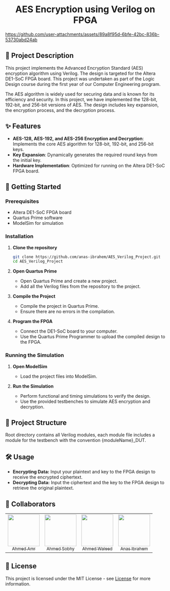 # <h1 align="center">AES Encryption using Verilog on FPGA</h1>

https://github.com/user-attachments/assets/89a8f95d-6bfe-42bc-836b-53730abd24ab

## 📝 Project Description

This project implements the Advanced Encryption Standard (AES) encryption algorithm using Verilog. The design is targeted for the Altera DE1-SoC FPGA board. This project was undertaken as part of the Logic Design course during the first year of our Computer Engineering program.

The AES algorithm is widely used for securing data and is known for its efficiency and security. In this project, we have implemented the 128-bit, 192-bit, and 256-bit versions of AES. The design includes key expansion, the encryption process, and the decryption process.

## ✨ Features

-   **AES-128, AES-192, and AES-256 Encryption and Decryption**: Implements the core AES algorithm for 128-bit, 192-bit, and 256-bit keys.
-   **Key Expansion**: Dynamically generates the required round keys from the initial key.
-   **Hardware Implementation**: Optimized for running on the Altera DE1-SoC FPGA board.

## 🚀 Getting Started

### Prerequisites

-   Altera DE1-SoC FPGA board
-   Quartus Prime software
-   ModelSim for simulation

### Installation

1. **Clone the repository**

    ```bash
    git clone https://github.com/anas-ibrahem/AES_Verilog_Project.git
    cd AES_Verilog_Project
    ```

2. **Open Quartus Prime**

    - Open Quartus Prime and create a new project.
    - Add all the Verilog files from the repository to the project.

3. **Compile the Project**

    - Compile the project in Quartus Prime.
    - Ensure there are no errors in the compilation.

4. **Program the FPGA**
    - Connect the DE1-SoC board to your computer.
    - Use the Quartus Prime Programmer to upload the compiled design to the FPGA.

### Running the Simulation

1. **Open ModelSim**

    - Load the project files into ModelSim.

2. **Run the Simulation**
    - Perform functional and timing simulations to verify the design.
    - Use the provided testbenches to simulate AES encryption and decryption.

## 📁 Project Structure

Root directory contains all Verilog modules, each module file includes a module for the testbench with the convention {moduleName}\_DUT.

## 🛠️ Usage

-   **Encrypting Data:** Input your plaintext and key to the FPGA design to receive the encrypted ciphertext.
-   **Decrypting Data:** Input the ciphertext and the key to the FPGA design to retrieve the original plaintext.

## 👥 Collaborators

<table>
<tr>
  <td align = "center"> 
	<a href = "https://github.com/AhmedAmrNabil">
	  <img src = "https://github.com/AhmedAmrNabil.png" width = 100>
	  <br />
	  <sub> Ahmed Amr </sub>
	</a>
  </td>
  <td align = "center"> 
	<a href = "https://github.com/AhmedSobhy01">
	  <img src = "https://github.com/AhmedSobhy01.png" width = 100>
	  <br />
	  <sub> Ahmed Sobhy </sub>
	</a>
  </td>
  <td align = "center"> 
	<a href = "https://github.com/AWS132">
	  <img src = "https://github.com/AWS132.png" width = 100>
	  <br />
	  <sub> Ahmed Waleed </sub>
	</a>
  </td>
  <td align = "center"> 
	<a href = "https://github.com/anas-ibrahem">
	  <img src = "https://github.com/anas-ibrahem.png" width = 100>
	  <br />
	  <sub> Anas Ibrahem </sub>
	</a>
  </td>
</tr>
</table>

## 📜 License

This project is licensed under the MIT License - see [License](LICENSE) for more information.
